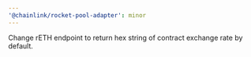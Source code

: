 ```yaml
---
'@chainlink/rocket-pool-adapter': minor
---
```


Change rETH endpoint to return hex string of contract exchange rate by default.
